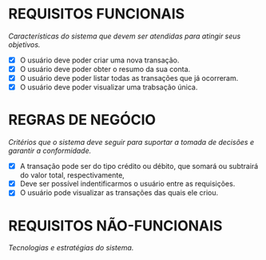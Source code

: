 # REQUISITOS FUNCIONAIS
*Características do sistema que devem ser atendidas para atingir seus objetivos.*

- [x] O usuário deve poder criar uma nova transação.
- [x] O usuário deve poder obter o resumo da sua conta.
- [x] O usuário deve poder listar todas as transações que já ocorreram.
- [x] O usuário deve poder visualizar uma trabsação única.

# REGRAS DE NEGÓCIO
*Critérios que o sistema deve seguir para suportar a tomada de decisões e garantir a conformidade.*

- [x] A transação pode ser do tipo crédito ou débito, que somará ou subtrairá do valor total, respectivamente,
- [x] Deve ser possível indentificarmos o usuário entre as requisições.
- [x] O usuário pode visualizar as transações das quais ele criou.

# REQUISITOS NÃO-FUNCIONAIS
*Tecnologias e estratégias do sistema.*
